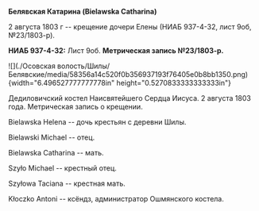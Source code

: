 **Белявская Катарина (Bielawska Catharina)**

2 августа 1803 г -- крещение дочери Елены (НИАБ 937-4-32, лист 9об,
№23/1803-р).

**НИАБ 937-4-32:** Лист 9об. **Метрическая запись №23/1803-р.**

![](./Осовская волость/Шилы/Белявские/media/58356a14c520f0b356937193f76405e0b8bb1350.png){width="6.496527777777778in"
height="0.5270833333333333in"}

Дедиловичский костел Наисвятейшего Сердца Иисуса. 2 августа 1803 года.
Метрическая запись о крещении.

Bielawska Helena -- дочь крестьян с деревни Шилы.

Bielawski Michael -- отец.

Bielawska Catharina -- мать.

Szyło Michael -- крестный отец.

Szyłowa Taciana -- крестная мать.

Kłoczko Antoni -- ксёндз, администратор Ошмянского костела.
